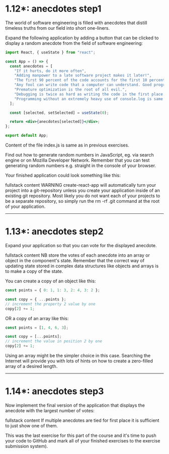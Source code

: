 # 1.12\*: anecdotes step1

The world of software engineering is filled with anecdotes that distill timeless truths from our field into short one-liners.

Expand the following application by adding a button that can be clicked to display a random anecdote from the field of software engineering:

```jsx
import React, { useState } from "react";

const App = () => {
  const anecdotes = [
    "If it hurts, do it more often",
    "Adding manpower to a late software project makes it later!",
    "The first 90 percent of the code accounts for the first 10 percent of the development time...The remaining 10 percent of the code accounts for the other 90 percent of the development time.",
    "Any fool can write code that a computer can understand. Good programmers write code that humans can understand.",
    "Premature optimization is the root of all evil.",
    "Debugging is twice as hard as writing the code in the first place. Therefore, if you write the code as cleverly as possible, you are, by definition, not smart enough to debug it.",
    "Programming without an extremely heavy use of console.log is same as if a doctor would refuse to use x-rays or blood tests when diagnosing patients",
  ];

  const [selected, setSelected] = useState(0);

  return <div>{anecdotes[selected]}</div>;
};

export default App;
```

Content of the file index.js is same as in previous exercises.

Find out how to generate random numbers in JavaScript, eg. via search engine or on Mozilla Developer Network. Remember that you can test generating random numbers e.g. straight in the console of your browser.

Your finished application could look something like this:

fullstack content
WARNING create-react-app will automatically turn your project into a git-repository unless you create your application inside of an existing git repository. Most likely you do not want each of your projects to be a separate repository, so simply run the rm -rf .git command at the root of your application.

---

# 1.13\*: anecdotes step2

Expand your application so that you can vote for the displayed anecdote.

fullstack content
NB store the votes of each anecdote into an array or object in the component's state. Remember that the correct way of updating state stored in complex data structures like objects and arrays is to make a copy of the state.

You can create a copy of an object like this:

```jsx
const points = { 0: 1, 1: 3, 2: 4, 3: 2 };

const copy = { ...points };
// increment the property 2 value by one
copy[2] += 1;
```

OR a copy of an array like this:

```jsx
const points = [1, 4, 6, 3];

const copy = [...points];
// increment the value in position 2 by one
copy[2] += 1;
```

Using an array might be the simpler choice in this case. Searching the Internet will provide you with lots of hints on how to create a zero-filled array of a desired length.

---

# 1.14\*: anecdotes step3

Now implement the final version of the application that displays the anecdote with the largest number of votes:

fullstack content
If multiple anecdotes are tied for first place it is sufficient to just show one of them.

This was the last exercise for this part of the course and it's time to push your code to GitHub and mark all of your finished exercises to the exercise submission system).
